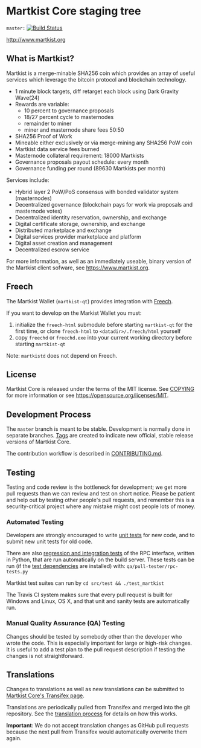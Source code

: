 Martkist Core staging tree 
=========================

`master:` [![Build Status](https://travis-ci.org/martkist/martkist.svg?branch=master)](https://travis-ci.org/martkist/martkist) 

http://www.martkist.org

What is Martkist?
----------------

Martkist is a merge-minable SHA256 coin which provides an array of useful services
which leverage the bitcoin protocol and blockchain technology.

- 1 minute block targets, diff retarget each block using Dark Gravity Wave(24) 
- Rewards are variable:
  - 10 percent to governance proposals
  - 18/27 percent cycle to masternodes
  - remainder to miner
  - miner and masternode share fees 50:50
- SHA256 Proof of Work
- Mineable either exclusively or via merge-mining any SHA256 PoW coin
- Martkist data service fees burned
- Masternode collateral requirement: 18000 Martkists
- Governance proposals payout schedule: every month
- Governance funding per round (89630 Martkists per month)

Services include:

- Hybrid layer 2 PoW/PoS consensus with bonded validator system (masternodes)
- Decentralized governance (blockchain pays for work via proposals and masternode votes)
- Decentralized identity reservation, ownership, and exchange
- Digital certificate storage, ownership, and exchange
- Distributed marketplace and exchange
- Digital services provider marketplace and platform
- Digital asset creation and management
- Decentralized escrow service

For more information, as well as an immediately useable, binary version of
the Martkist client sofware, see https://www.martkist.org.

Freech
------

The Martkist Wallet (`martkist-qt`) provides integration with [Freech](https://github.com/martkist/freech-core).

If you want to develop on the Markist Wallet you must:
1. initialize the `freech-html` submodule before starting `martkist-qt` for the first time, or clone `freech-html` to `<datadir>/.freech/html` yourself
2. copy `freechd` or `freechd.exe` into your current working directory before starting `martkist-qt`

Note: `martkistd` does not depend on Freech.

License
-------

Martkist Core is released under the terms of the MIT license. See [COPYING](COPYING) for more
information or see https://opensource.org/licenses/MIT.

Development Process
-------------------

The `master` branch is meant to be stable. Development is normally done in separate branches.
[Tags](https://github.com/martkist/martkist/tags) are created to indicate new official,
stable release versions of Martkist Core.

The contribution workflow is described in [CONTRIBUTING.md](CONTRIBUTING.md).

Testing
-------

Testing and code review is the bottleneck for development; we get more pull
requests than we can review and test on short notice. Please be patient and help out by testing
other people's pull requests, and remember this is a security-critical project where any mistake might cost people
lots of money.

### Automated Testing

Developers are strongly encouraged to write [unit tests](/doc/unit-tests.md) for new code, and to
submit new unit tests for old code.

There are also [regression and integration tests](/qa) of the RPC interface, written
in Python, that are run automatically on the build server.
These tests can be run (if the [test dependencies](/qa) are installed) with: `qa/pull-tester/rpc-tests.py`

Martkist test suites can run by `cd src/test && ./test_martkist`

The Travis CI system makes sure that every pull request is built for Windows
and Linux, OS X, and that unit and sanity tests are automatically run.

### Manual Quality Assurance (QA) Testing

Changes should be tested by somebody other than the developer who wrote the
code. This is especially important for large or high-risk changes. It is useful
to add a test plan to the pull request description if testing the changes is
not straightforward.

Translations
------------

Changes to translations as well as new translations can be submitted to
[Martkist Core's Transifex page](https://www.transifex.com/projects/p/martkist/).

Translations are periodically pulled from Transifex and merged into the git repository. See the
[translation process](doc/translation_process.md) for details on how this works.

**Important**: We do not accept translation changes as GitHub pull requests because the next
pull from Transifex would automatically overwrite them again.

